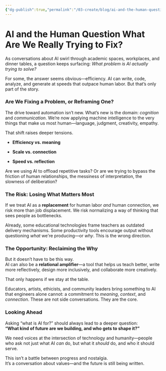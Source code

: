 ```yaml
---
{"dg-publish":true,"permalink":"/03-create/blog/ai-and-the-human-question-what-are-we-really-trying-to-fix/","title":"AI and the Human Question What Are We Really Trying to Fix?"}
---
```


# AI and the Human Question What Are We Really Trying to Fix?


As conversations about AI swirl through academic spaces, workplaces, and dinner tables, a question keeps surfacing: _What problem is AI actually trying to solve?_

For some, the answer seems obvious—efficiency. AI can write, code, analyze, and generate at speeds that outpace human labor. But that’s only part of the story.

### Are We Fixing a Problem, or Reframing One?

The drive toward automation isn’t new. What’s new is the domain: _cognition_ and _communication_. We’re now applying machine intelligence to the very things that make us most human—language, judgment, creativity, empathy.

That shift raises deeper tensions.

- **Efficiency vs. meaning**
    
- **Scale vs. connection**
    
- **Speed vs. reflection**
    

Are we using AI to offload repetitive tasks? Or are we trying to bypass the friction of human relationships, the messiness of interpretation, the slowness of deliberation?

### The Risk: Losing What Matters Most

If we treat AI as a **replacement** for human labor _and_ human connection, we risk more than job displacement. We risk normalizing a way of thinking that sees people as bottlenecks.

Already, some educational technologies frame teachers as outdated delivery mechanisms. Some productivity tools encourage output without questioning _what_ we're producing—or _why_. This is the wrong direction.

### The Opportunity: Reclaiming the Why

But it doesn’t have to be this way.  
AI can also be a **relational amplifier**—a tool that helps us teach better, write more reflectively, design more inclusively, and collaborate more creatively.

That only happens if we stay at the table.

Educators, artists, ethicists, and community leaders bring something to AI that engineers alone cannot: a commitment to _meaning_, _context_, and _connection_. These are not side conversations. They are the core.

### Looking Ahead

Asking “what is AI for?” should always lead to a deeper question:  
**“What kind of future are we building, and who gets to shape it?”**

We need voices at the intersection of technology and humanity—people who ask not just what AI _can_ do, but what it _should_ do, and who it should serve.

This isn’t a battle between progress and nostalgia.  
It’s a conversation about values—and the future is still being written.